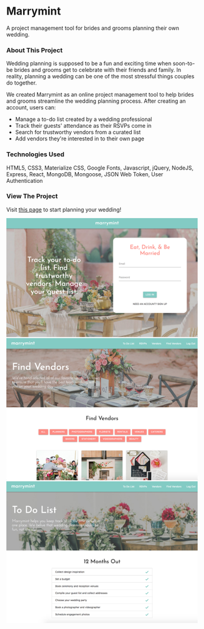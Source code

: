 # Marrymint

A project management tool for brides and grooms planning their own wedding.

### About This Project

Wedding planning is supposed to be a fun and exciting time when soon-to-be brides and grooms get to celebrate with their friends and family. In reality, planning a wedding can be one of the most stressful things couples do together.

We created Marrymint as an online project management tool to help brides and grooms streamline the wedding planning process. After creating an account, users can:
* Manage a to-do list created by a wedding professional
* Track their guests' attendance as their RSVPs come in
* Search for trustworthy vendors from a curated list
* Add vendors they're interested in to their own page

### Technologies Used

HTML5, CSS3, Materialize CSS, Google Fonts, Javascript, jQuery, NodeJS, Express, React, MongoDB, Mongoose, JSON Web Token, User Authentication

### View The Project

Visit [this page](https://marrymint.herokuapp.com/) to start planning your wedding!

<img src="client/app-photos/app1.png">

<img src="client/app-photos/app2.png">

<img src="client/app-photos/app3.png">